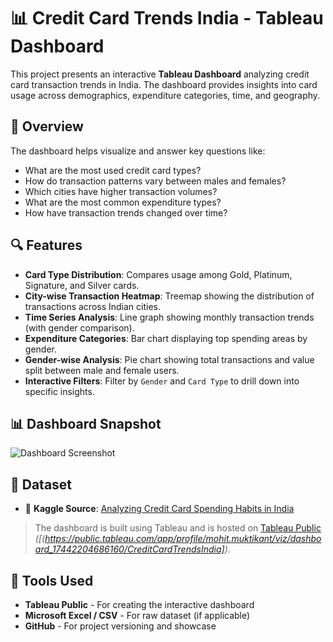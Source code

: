 # 📊 Credit Card Trends India - Tableau Dashboard

This project presents an interactive **Tableau Dashboard** analyzing credit card transaction trends in India. The dashboard provides insights into card usage across demographics, expenditure categories, time, and geography.

## 📌 Overview

The dashboard helps visualize and answer key questions like:
- What are the most used credit card types?
- How do transaction patterns vary between males and females?
- Which cities have higher transaction volumes?
- What are the most common expenditure types?
- How have transaction trends changed over time?

## 🔍 Features

- **Card Type Distribution**: Compares usage among Gold, Platinum, Signature, and Silver cards.
- **City-wise Transaction Heatmap**: Treemap showing the distribution of transactions across Indian cities.
- **Time Series Analysis**: Line graph showing monthly transaction trends (with gender comparison).
- **Expenditure Categories**: Bar chart displaying top spending areas by gender.
- **Gender-wise Analysis**: Pie chart showing total transactions and value split between male and female users.
- **Interactive Filters**: Filter by `Gender` and `Card Type` to drill down into specific insights.

## 📊 Dashboard Snapshot

![Dashboard Screenshot](![image](https://github.com/user-attachments/assets/49a4c215-c59b-4c5e-b631-4566e01b429b))

## 🔗 Dataset

- 📂 **Kaggle Source**: [Analyzing Credit Card Spending Habits in India](https://www.kaggle.com/datasets/thedevastator/analyzing-credit-card-spending-habits-in-india)

> The dashboard is built using Tableau and is hosted on [Tableau Public](https://public.tableau.com/) *([(https://public.tableau.com/app/profile/mohit.muktikant/viz/dashboard_17442204686160/CreditCardTrendsIndia])*.

## 🧰 Tools Used

- **Tableau Public** - For creating the interactive dashboard
- **Microsoft Excel / CSV** - For raw dataset (if applicable)
- **GitHub** - For project versioning and showcase
